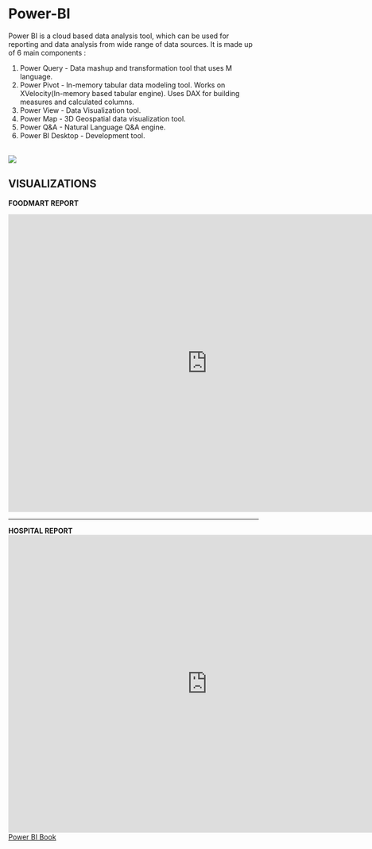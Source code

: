 # Power-BI
Power BI is a cloud based data analysis tool, which can be used for reporting and data analysis from wide range of data sources.
It is made up of 6 main components : 
<ol>
  <li> Power Query - Data mashup and transformation tool that uses M language.</li>
  <li> Power Pivot - In-memory tabular data modeling tool. Works on XVelocity(In-memory based tabular engine). 
                     Uses DAX for building measures and calculated columns.</li>
  <li> Power View - Data Visualization tool.</li>
  <li> Power Map - 3D Geospatial data visualization tool. </li>
  <li> Power Q&A - Natural Language Q&A engine. </li>
  <li> Power BI Desktop - Development tool. </li>
</ol>
<br>
<img src ='https://github.com/murphy999/Power-BI/blob/master/Viz.%20Cheat%20Sheet.jpg' />

<h2>VISUALIZATIONS</h2>

<strong> FOODMART REPORT </strong>
<iframe width="800" height="600" src="https://app.powerbi.com/view?r=eyJrIjoiNjVjNmE3MTAtZjlhNS00YjA2LTkwNzgtY2UyNmI0Y2ExOTIxIiwidCI6IjMzNDQwZmM2LWI3YzctNDEyYy1iYjczLTBlNzBiMDE5OGQ1YSIsImMiOjh9" frameborder="0" allowFullScreen="true"></iframe>
<br>
<hr>
<strong> HOSPITAL REPORT </strong><br>
<iframe width="800" height="600" src="https://app.powerbi.com/view?r=eyJrIjoiZmJjNzUwMGEtY2FhMy00NjQyLThiMmMtZmY0NDMxZjQ3YTg3IiwidCI6IjMzNDQwZmM2LWI3YzctNDEyYy1iYjczLTBlNzBiMDE5OGQ1YSIsImMiOjh9" frameborder="0" allowFullScreen="true"></iframe>
<br>
<a href ="https://drive.google.com/file/d/1R7nnalGiFR7RF0urlBHqUBLclOEoW87N/view?usp=sharing"> Power BI Book </a>
